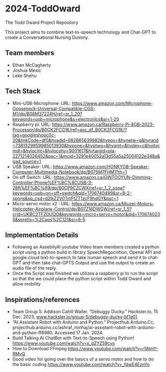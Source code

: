 # 2024-ToddOward
The Todd Oward Project Repository

This project aims to combine text-to-speech technology and Chat-GPT to create a Conversational Nursing Dummy.

## Team members 
- Ethan McCagherty
- Joshua Mesic
- Leke Shehu

## Tech Stack
- Mini-USB-Microphone: URL: https://www.amazon.com/Microphone-Gooseneck-Universal-Compatible-CGS-M1/dp/B08M37224H/ref=sr_1_20?keywords=usb+microphone&s=electronics&sr=1-20
- Raspberry pi: URL: https://www.amazon.ca/Raspberry-Pi-8GB-2023-Processor/dp/B0CK2FCG1K/ref=asc_df_B0CK2FCG1K/?tag=googleshopc0c-20&linkCode=df0&hvadid=682865639982&hvpos=&hvnetw=g&hvrand=7381329959985013930&hvpone=&hvptwo=&hvqmt=&hvdev=c&hvdvcmdl=&hvlocint=&hvlocphy=9001617&hvtargid=pla-2271214026452&psc=1&mcid=3291e40052a13d55a5a25004122e348a&gad_source=1
- USB Speaker: URL: https://www.amazon.com/HONKYOB-Speaker-Computer-Multimedia-Notebook/dp/B075M7FHM1?th=1
- On off Switch: URL: https://www.amazon.ca/GINTOOYUN-Dimming-Controller-Phone%EF%BC%8CUSB-3-28ft%EF%BC%89/dp/B0CP9CZCWX/ref=sr_1_2_sspa?keywords=usb+on+off+switch&qid=1706740499&sr=8-2-spons&sp_csd=d2lkZ2V0TmFtZT1zcF9hdGY&psc=1
- Micro-servo motor x2 : URL: https://www.amazon.ca/Miuzei-Motors-Helicopter-Airplane-Control/dp/B07Z16DWGW/ref=sr_1_5?crid=UKBC2TFZDUQO&keywords=micro+servo+motor&qid=1706740235&sprefix=%2Caps%2C121&sr=8-5

## Implementation Details
- Following an AssebilyAI youtube Video team members created a python script using a python build in library SpeechRegocnition, Openai API and google.cloud text-to-speech to take human speech and send it to chat-GPT and then take chat-GPTS Output and use the output to create an audio file of the reply.
- Once the Script was finished we utilizes a raspberry pi to run the script so that the we could place the python script within Todd Oward and allow mobility 


## Inspirations/references
- Team Group 5: Addison Cahill Waller. “Debuggy Ducky.” Hackster.Io, 15 Dec. 2023, www.hackster.io/group-5/debuggy-ducky-bf1a01.
- “AI Assistant Robot with Arduino and Python.” Projecthub.Arduino.Cc, projecthub.arduino.cc/ashraf_minhaj/ai-assistant-robot-with-arduino-and-python-ff8980. Accessed 17 Jan. 2024. 
- Build Talking AI ChatBot with Text-to-Speech using Python! https://www.youtube.com/watch?v=x_gZYZ59cys
- How to Download FFmpeg https://www.youtube.com/watch?v=r1AtmY-RMyQ
- Good video for going over the basics of a servo motor and how to do the basic coding https://www.youtube.com/watch?v=_fdwE4EznYo
